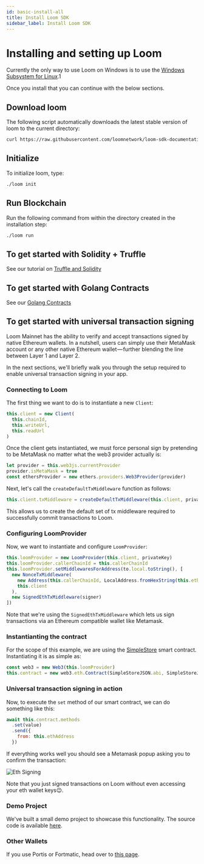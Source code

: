 ```yaml
---
id: basic-install-all
title: Install Loom SDK
sidebar_label: Install Loom SDK
---
```


# Installing and setting up Loom

Currently the only way to use Loom on Windows is to use the [Windows Subsystem for Linux](https://docs.microsoft.com/en-us/windows/wsl/install-win10).1

Once you install that you can continue with the below sections.

## Download loom

The following script automatically downloads the latest stable version of loom to the current directory:

```bash
curl https://raw.githubusercontent.com/loomnetwork/loom-sdk-documentation/master/scripts/get_loom.sh | sh
```

## Initialize

To initialize loom, type:

```bash
./loom init
```

## Run Blockchain

Run the following command from within the directory created in the installation step:

```bash
./loom run
```

## To get started with Solidity + Truffle

See our tutorial on [Truffle and Solidity](join-testnet.html)

## To get started with Golang Contracts

See our [Golang Contracts](prereqs-all.html)

## To get started with universal transaction signing

Loom Mainnet has the ability to verify and accept transactions signed by native Ethereum wallets. In a nutshell, users can simply use their MetaMask account or any other native Ethereum wallet — further blending the line between Layer 1 and Layer 2.

In the next sections, we'll briefly walk you through the setup required to enable universal transaction signing in your app.

### Connecting to Loom

The first thing we want to do is to instantiate a new `Client`:

```js
this.client = new Client(
  this.chainId,
  this.writeUrl,
  this.readUrl
)
```

Once the client gets instantiated, we must force personal sign by pretending to be MetaMask no matter what the web3 provider actually is:

```js
let provider = this.web3js.currentProvider
provider.isMetaMask = true
const ethersProvider = new ethers.providers.Web3Provider(provider)
```

Next, let's call the `createDefaultTxMiddleware` function as follows:

```js
this.client.txMiddleware = createDefaultTxMiddleware(this.client, privateKey)
```

This allows us to create the default set of tx middleware required to successfully commit transactions to Loom.

### Configuring LoomProvider

Now, we want to instantiate and configure `LoomProvider`:

```js
this.loomProvider = new LoomProvider(this.client, privateKey)
this.loomProvider.callerChainId = this.callerChainId
this.loomProvider.setMiddlewaresForAddress(to.local.toString(), [
  new NonceTxMiddleware(
    new Address(this.callerChainId, LocalAddress.fromHexString(this.ethAddress)),
    this.client
  ),
  new SignedEthTxMiddleware(signer)
])
```

Note that we're using the `SignedEthTxMiddleware` which lets us sign transactions via an Ethereum compatible wallet like Metamask.

### Instantianting the contract

For the scope of this example, we are using the [SimpleStore](https://github.com/loomnetwork/eth-signing-demo/blob/master/truffle/contracts/SimpleStore.sol) smart contract. Instantiating it is as simple as:

```js
const web3 = new Web3(this.loomProvider)
this.contract = new web3.eth.Contract(SimpleStoreJSON.abi, SimpleStoreJSON.networks[this.networkId].address)
```

### Universal transaction signing in action

Now, to execute the `set` method of our smart contract, we can do something like this:

```js
await this.contract.methods
  .set(value)
  .send({
    from: this.ethAddress
  })
```

If everything works well you should see a Metamask popup asking you to confirm the transaction:

![Eth Signing](/developers/img/eth-signing-metamask-popup.gif)

Note that you just signed transactions on Loom without even accessing your eth wallet keys😉.

### Demo Project

We've built a small demo project to showcase this functionality. The source code is available [here](https://github.com/loomnetwork/Eth-Signing-Demo).

### Other Wallets

If you use Portis or Fortmatic, head over to [this page](others).